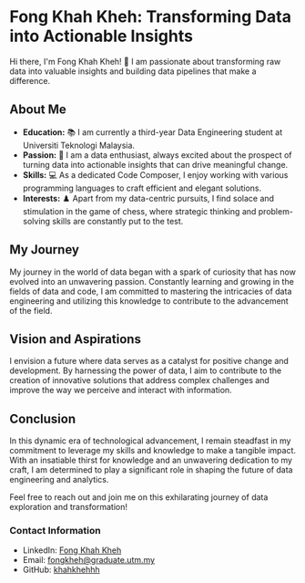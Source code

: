 # Fong Khah Kheh: Transforming Data into Actionable Insights

Hi there, I'm Fong Khah Kheh! 👋 I am passionate about transforming raw data into valuable insights and building data pipelines that make a difference. 

## About Me

- **Education:** 📚 I am currently a third-year Data Engineering student at Universiti Teknologi Malaysia.
- **Passion:** 🚀 I am a data enthusiast, always excited about the prospect of turning data into actionable insights that can drive meaningful change.
- **Skills:** 💻 As a dedicated Code Composer, I enjoy working with various programming languages to craft efficient and elegant solutions.
- **Interests:** ♟️ Apart from my data-centric pursuits, I find solace and stimulation in the game of chess, where strategic thinking and problem-solving skills are constantly put to the test.

## My Journey

My journey in the world of data began with a spark of curiosity that has now evolved into an unwavering passion. Constantly learning and growing in the fields of data and code, I am committed to mastering the intricacies of data engineering and utilizing this knowledge to contribute to the advancement of the field.

## Vision and Aspirations

I envision a future where data serves as a catalyst for positive change and development. By harnessing the power of data, I aim to contribute to the creation of innovative solutions that address complex challenges and improve the way we perceive and interact with information.

## Conclusion

In this dynamic era of technological advancement, I remain steadfast in my commitment to leverage my skills and knowledge to make a tangible impact. With an insatiable thirst for knowledge and an unwavering dedication to my craft, I am determined to play a significant role in shaping the future of data engineering and analytics.

Feel free to reach out and join me on this exhilarating journey of data exploration and transformation!

### Contact Information

- LinkedIn: [Fong Khah Kheh](www.linkedin.com/in/fong-khah-kheh-0a539625a) 
- Email: [fongkheh@graduate.utm.my](mailto:fongkheh@graduate.utm.my)
- GitHub: [khahkhehhh](https://github.com/khahkhehhh)

